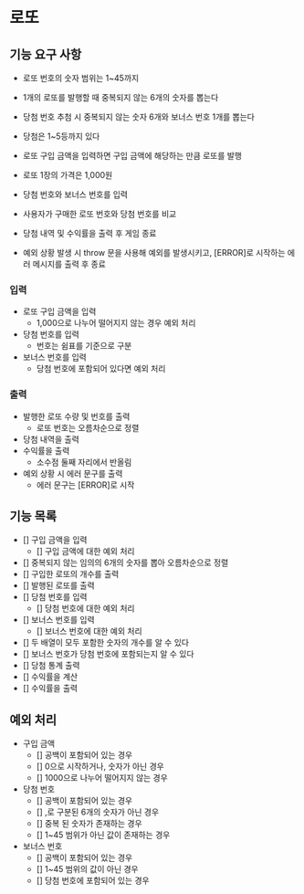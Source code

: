 # 로또

## 기능 요구 사항

- 로또 번호의 숫자 범위는 1~45까지
- 1개의 로또를 발행할 때 중복되지 않는 6개의 숫자를 뽑는다
- 당첨 번호 추첨 시 중복되지 않는 숫자 6개와 보너스 번호 1개를 뽑는다
- 당첨은 1~5등까지 있다

- 로또 구입 금액을 입력하면 구입 금액에 해당하는 만큼 로또를 발행
- 로또 1장의 가격은 1,000원
- 당첨 번호와 보너스 번호를 입력
- 사용자가 구매한 로또 번호와 당첨 번호를 비교
- 당첨 내역 및 수익률을 출력 후 게임 종료
- 예외 상황 발생 시 throw 문을 사용해 예외를 발생시키고, [ERROR]로 시작하는 에러
  메시지를 출력 후 종료

### 입력

- 로또 구입 금액을 입력
  - 1,000으로 나누어 떨어지지 않는 경우 예외 처리
- 당첨 번호를 입력
  - 번호는 쉼표를 기준으로 구분
- 보너스 번호를 입력
  - 당첨 번호에 포함되어 있다면 예외 처리

### 출력

- 발행한 로또 수량 및 번호를 출력
  - 로또 번호는 오름차순으로 정렬
- 당첨 내역을 출력
- 수익률을 출력
  - 소수점 둘째 자리에서 반올림
- 예외 상황 시 에러 문구를 출력
  - 에러 문구는 [ERROR]로 시작

## 기능 목록

- [] 구입 금액을 입력
  - [] 구입 금액에 대한 예외 처리
- [] 중복되지 않는 임의의 6개의 숫자를 뽑아 오름차순으로 정렬
- [] 구입한 로또의 개수를 출력
- [] 발행된 로또를 출력
- [] 당첨 번호를 입력
  - [] 당첨 번호에 대한 예외 처리
- [] 보너스 번호를 입력
  - [] 보너스 번호에 대한 예외 처리
- [] 두 배열이 모두 포함한 숫자의 개수를 알 수 있다
- [] 보너스 번호가 당첨 번호에 포함되는지 알 수 있다
- [] 당첨 통계 출력
- [] 수익률을 계산
- [] 수익률을 출력

## 예외 처리

- 구입 금액
  - [] 공백이 포함되어 있는 경우
  - [] 0으로 시작하거나, 숫자가 아닌 경우
  - [] 1000으로 나누어 떨어지지 않는 경우
- 당첨 번호
  - [] 공백이 포함되어 있는 경우
  - [] ,로 구분된 6개의 숫자가 아닌 경우
  - [] 중복 된 숫자가 존재하는 경우
  - [] 1~45 범위가 아닌 값이 존재하는 경우
- 보너스 번호
  - [] 공백이 포함되어 있는 경우
  - [] 1~45 범위의 값이 아닌 경우
  - [] 당첨 번호에 포함되어 있는 경우
